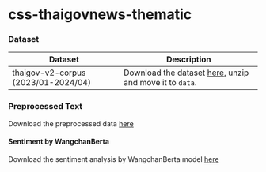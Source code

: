 # css-thaigovnews-thematic

### Dataset
| Dataset | Description |
| ----- |  ---- |
| thaigov-v2-corpus (2023/01-2024/04)  | Download the dataset [here](https://drive.google.com/file/d/1HElswdqj0rd2PyglD1JSj-T9pk67cGrA/view?usp=sharing), unzip and move it to `data`.|

### Preprocessed Text
Download the preprocessed data [here](https://drive.google.com/drive/folders/16JBdQ17QOI9J5-Vhjq8azuV8EB3GaHgx?usp=sharing)

#### Sentiment by WangchanBerta
Download the sentiment analysis by WangchanBerta model [here](https://drive.google.com/drive/folders/1DxUmzwSzr66EEyVHQyhff19TkE9FxiPa?usp=sharing)